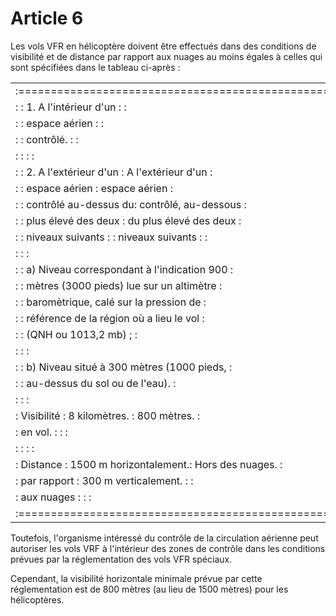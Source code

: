 # Article 6

Les vols VFR en hélicoptère doivent être effectués dans des conditions de visibilité et de distance par rapport aux nuages au moins égales à celles qui sont spécifiées dans le tableau ci-après :

<table>
<tr>
<td> :================================================================:</td>
</tr>
<tr>
<td> :             : 1. A l'intérieur d'un  :                         :</td>
</tr>
<tr>
<td> :             :  espace aérien         :                         :</td>
</tr>
<tr>
<td> :             :  contrôlé.            :                         :</td>
</tr>
<tr>
<td> :             :                        :                         :</td>
</tr>
<tr>
<td> :             : 2. A l'extérieur d'un  : A l'extérieur d'un      :</td>
</tr>
<tr>
<td> :             :  espace aérien         :  espace aérien          :</td>
</tr>
<tr>
<td> :             :  contrôlé au-dessus du:  contrôlé, au-dessous  :</td>
</tr>
<tr>
<td> :             :  plus élevé des deux   :  du plus élevé des deux :</td>
</tr>
<tr>
<td> :             :  niveaux suivants :    :  niveaux suivants :     :</td>
</tr>
<tr>
<td> :             :                                                  :</td>
</tr>
<tr>
<td> :             : a) Niveau correspondant à l'indication 900       :</td>
</tr>
<tr>
<td> :             :    mètres (3000 pieds) lue sur un altimètre      :</td>
</tr>
<tr>
<td> :             :    baromètrique, calé sur la pression de         :</td>
</tr>
<tr>
<td> :             :    référence de la région où a lieu le vol       :</td>
</tr>
<tr>
<td> :             :    (QNH ou 1013,2 mb) ;                          :</td>
</tr>
<tr>
<td> :             :                                                  :</td>
</tr>
<tr>
<td> :             : b) Niveau situé à 300 mètres (1000 pieds,        :</td>
</tr>
<tr>
<td> :             :    au-dessus du sol ou de l'eau).                :</td>
</tr>
<tr>
<td> :             :                                                  :</td>
</tr>
<tr>
<td> :  Visibilité :     8 kilomètres.      :     800 mètres.         :</td>
</tr>
<tr>
<td> :   en vol.   :                        :                         :</td>
</tr>
<tr>
<td> :             :                        :                         :</td>
</tr>
<tr>
<td> :  Distance   : 1500 m horizontalement.:     Hors des nuages.    :</td>
</tr>
<tr>
<td> : par rapport :  300 m verticalement.  :                         :</td>
</tr>
<tr>
<td> : aux nuages  :                        :                         :</td>
</tr>
<tr>
<td> :================================================================:</td>
</tr>
</table>

Toutefois, l'organisme intéressé du contrôle de la circulation aérienne peut autoriser les vols VRF à l'intérieur des zones de contrôle dans les conditions prévues par la réglementation des vols VFR spéciaux.

Cependant, la visibilité horizontale minimale prévue par cette réglementation est de 800 mètres (au lieu de 1500 mètres) pour les hélicoptères.
